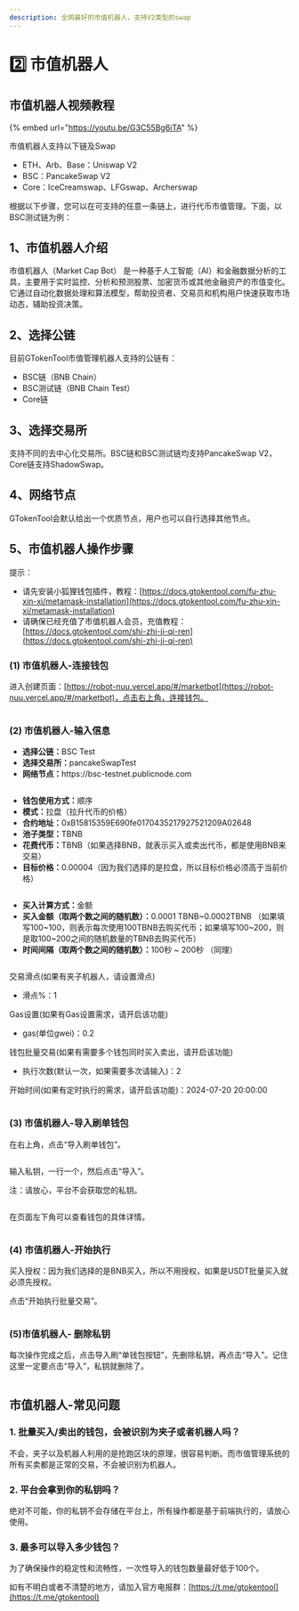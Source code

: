 ```yaml
---
description: 全网最好的市值机器人，支持V2类型的swap
---
```


# 2️⃣ 市值机器人

## 市值机器人视频教程

{% embed url="https://youtu.be/G3C55Bg6iTA" %}

市值机器人支持以下链及Swap

* ETH、Arb、Base：Uniswap V2
* BSC：PancakeSwap V2
* Core：IceCreamswap、LFGswap、Archerswap

根据以下步骤，您可以在可支持的任意一条链上，进行代币市值管理。下面，以BSC测试链为例：

## 1、市值机器人介绍 <a href="#id-1-jie-shao" id="id-1-jie-shao"></a>

市值机器人（Market Cap Bot） 是一种基于人工智能（AI）和金融数据分析的工具，主要用于实时监控、分析和预测股票、加密货币或其他金融资产的市值变化。它通过自动化数据处理和算法模型，帮助投资者、交易员和机构用户快速获取市场动态，辅助投资决策。

## 2、选择公链 <a href="#id-1-xuan-ze-gong-lian" id="id-1-xuan-ze-gong-lian"></a>

目前GTokenTool市值管理机器人支持的公链有：

* BSC链（BNB Chain）
* BSC测试链（BNB Chain Test）
* Core链

## 3、选择交易所 <a href="#id-2-xuan-ze-jiao-yi-suo" id="id-2-xuan-ze-jiao-yi-suo"></a>

支持不同的去中心化交易所。BSC链和BSC测试链均支持PancakeSwap V2，Core链支持ShadowSwap。

## 4、网络节点 <a href="#id-3-wang-luo-jie-dian" id="id-3-wang-luo-jie-dian"></a>

GTokenTool会默认给出一个优质节点，用户也可以自行选择其他节点。

## 5、市值机器人操作步骤

提示：

* 请先安装小狐狸钱包插件，教程：[https://docs.gtokentool.com/fu-zhu-xin-xi/metamask-installation](https://docs.gtokentool.com/fu-zhu-xin-xi/metamask-installation)
* 请确保已经充值了市值机器人会员，充值教程：[https://docs.gtokentool.com/shi-zhi-ji-qi-ren](https://docs.gtokentool.com/shi-zhi-ji-qi-ren)

### **(1)** 市值机器人-**连接钱包**

进入创建页面：[https://robot-nuu.vercel.app/#/marketbot](https://robot-nuu.vercel.app/#/marketbot)，点击右上角，连接钱包。

<figure><img src="../.gitbook/assets/image (92).png" alt=""><figcaption></figcaption></figure>

### (2) 市值机器人-输入信息

* **选择公链：**&#x42;SC Test&#x20;
* **选择交易所：**&#x70;ancakeSwapTest
* **网络节点：**&#x68;ttps://bsc-testnet.publicnode.com

<figure><img src="../.gitbook/assets/image (96).png" alt=""><figcaption></figcaption></figure>

* **钱包使用方式：**&#x987A;序
* **模式：**&#x62C9;盘（拉升代币的价格）
* **合约地址：**&#x30;xB15815359E690fe0170435217927521209A02648
* **池子类型：**&#x54;BNB
* **花费代币：**&#x54;BNB（如果选择BNB，就表示买入或卖出代币，都是使用BNB来交易）
* **目标价格：**&#x30;.00004（因为我们选择的是拉盘，所以目标价格必须高于当前价格）

<figure><img src="../.gitbook/assets/image (97).png" alt=""><figcaption></figcaption></figure>

* **买入计算方式：**&#x91D1;额
* **买入金额（取两个数之间的随机数）：**&#x30;.0001 TBNB\~0.0002TBNB （如果填写100\~100，则表示每次使用100TBNB去购买代币；如果填写100\~200，则是取100\~200之间的随机数量的TBNB去购买代币）
* **时间间隔（取两个数之间的随机数）：**&#x31;00秒 \~ 200秒 （同理）

<figure><img src="../.gitbook/assets/image (98).png" alt=""><figcaption></figcaption></figure>

交易滑点(如果有夹子机器人，请设置滑点)

* 滑点%：1

Gas设置(如果有Gas设置需求，请开启该功能)

* gas(单位gwei)：0.2

钱包批量交易(如果有需要多个钱包同时买入卖出，请开启该功能)

* 执行次数(默认一次，如果需要多次请输入)：2

开始时间(如果有定时执行的需求，请开启该功能)：2024-07-20 20:00:00

<figure><img src="../.gitbook/assets/image (101).png" alt=""><figcaption></figcaption></figure>

### (3) 市值机器人-导入刷单钱包

在右上角，点击“导入刷单钱包”。

<figure><img src="../.gitbook/assets/image (103).png" alt=""><figcaption></figcaption></figure>

输入私钥，一行一个，然后点击“导入”。

注：请放心，平台不会获取您的私钥。

<figure><img src="../.gitbook/assets/image (105).png" alt=""><figcaption></figcaption></figure>

在页面左下角可以查看钱包的具体详情。

<figure><img src="../.gitbook/assets/image (106).png" alt=""><figcaption></figcaption></figure>

### (4) 市值机器人-开始执行

买入授权：因为我们选择的是BNB买入，所以不用授权，如果是USDT批量买入就必须先授权。

点击“开始执行批量交易”。

<figure><img src="../.gitbook/assets/image (107).png" alt=""><figcaption></figcaption></figure>

### (5)市值机器人- 删除私钥

每次操作完成之后，点击导入刷“单钱包按钮”，先删除私钥，再点击“导入”。记住这里一定要点击“导入”，私钥就删除了。

<figure><img src="../.gitbook/assets/image (109).png" alt=""><figcaption></figcaption></figure>

## 市值机器人-常见问题

### 1. 批量买入/卖出的钱包，会被识别为夹子或者机器人吗？

不会，夹子以及机器人利用的是抢跑区块的原理，很容易判断。而市值管理系统的所有买卖都是正常的交易，不会被识别为机器人。

### 2.  平台会拿到你的私钥吗？

绝对不可能，你的私钥不会存储在平台上，所有操作都是基于前端执行的，请放心使用。

### 3. 最多可以导入多少钱包？

为了确保操作的稳定性和流畅性，一次性导入的钱包数量最好低于100个。



如有不明白或者不清楚的地方，请加入官方电报群：[https://t.me/gtokentool](https://t.me/gtokentool)
